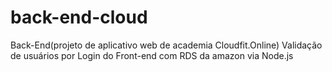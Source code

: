 # back-end-cloud
Back-End(projeto de aplicativo web de academia Cloudfit.Online)
Validação de usuários por Login do Front-end com RDS da amazon via Node.js
